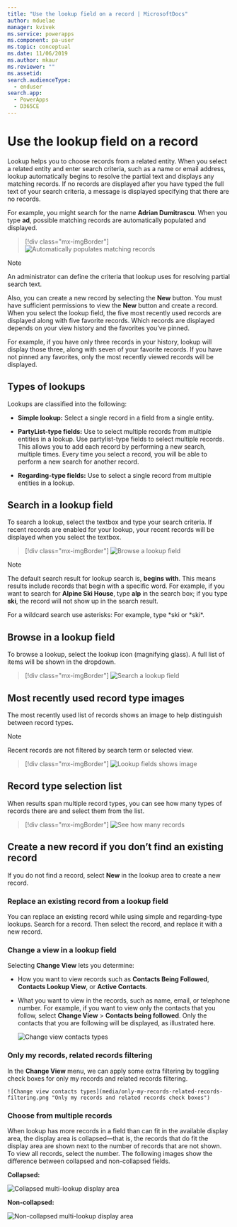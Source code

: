 ```yaml
---
title: "Use the lookup field on a record | MicrosoftDocs"
author: mduelae
manager: kvivek
ms.service: powerapps
ms.component: pa-user
ms.topic: conceptual
ms.date: 11/06/2019
ms.author: mkaur
ms.reviewer: ""
ms.assetid: 
search.audienceType: 
  - enduser
search.app: 
  - PowerApps
  - D365CE
---
```

#  Use the lookup field on a record

Lookup helps you to choose records from a related entity. When you select a related entity and enter search criteria, such as a name or email address, lookup automatically begins to resolve the partial text and displays any matching records. If no records are displayed after you have typed the full text of your search criteria, a message is displayed specifying that there are no records.

For example, you might search for the name **Adrian Dumitrascu**. When you type **ad**, possible matching records are automatically populated and displayed.

  > [!div class="mx-imgBorder"]
  > ![Automatically populates matching records](media/automatically-populate-matching-records.png "Automatically populates matching records")
  
>[!NOTE] 
>An administrator can define the criteria that lookup uses for resolving partial search text.

Also, you can create a new record by selecting the **New** button. You must have sufficient permissions to view the **New** button and create a record. When you select the lookup field, the five most recently used records are displayed along with five favorite records. Which records are displayed depends on your view history and the favorites you’ve pinned. 

For example, if you have only three records in your history, lookup will display those three,
along with seven of your favorite records. If you have not pinned any favorites, only the most recently viewed records will be displayed.

## Types of lookups

Lookups are classified into the following: 

- **Simple lookup:** Select a single record in a field from a single entity. 

- **PartyList-type fields:** Use to select multiple records from multiple entities in a lookup. Use partylist-type fields to select multiple records. This allows you to add each record by performing a new search, multiple times. Every time you select a record, you will be able to perform a new search for another record.
  
- **Regarding-type fields:** Use to select a single record from multiple entities in a lookup. 

## Search in a lookup field 
To search a lookup, select the textbox and type your search criteria. If recent records are enabled for your lookup, your recent records will be displayed when you select the textbox.

  > [!div class="mx-imgBorder"]
  > ![Browse a lookup field](media/MRU.png "Browse a lookup field")  
  
>[!NOTE]   
> The default search result for lookup search is, **begins with**. This means results include records that begin with a specific word. For example, if you want to search for **Alpine Ski House**, type **alp** in the search box; if you type **ski**, the record will not show up in the search result.
>
> For a wildcard search use asterisks: For example, type \*ski or \*ski\*.

## Browse in a lookup field
To browse a lookup, select the lookup icon (magnifying glass). A full list of items will be shown in the dropdown.

  > [!div class="mx-imgBorder"]
  > ![Search a lookup field](media/MRU_1.png "Search a lookup field")  
 
## Most recently used record type images
The most recently used list of records shows an image to help distinguish between record types.

>[!NOTE] 
>Recent records are not filtered by search term or selected view.

  > [!div class="mx-imgBorder"]
  > ![Lookup fields shows image](media/Lookup_03-MRU_Entity_Images_56[1].png "Lookup fields shows image")  
  
## Record type selection list  
When results span multiple record types, you can see how many types of records there are and select them from the list.

  > [!div class="mx-imgBorder"]
  > ![See how many records](media/Lookup_04-MultipleEntityTypes[1].gif "See how many records")  
  
## Create a new record if you don’t find an existing record

If you do not find a record, select **New** in the lookup area to create a new record.


### Replace an existing record from a lookup field

You can replace an existing record while using simple and regarding-type lookups. Search for a record. Then select the record, and replace it with a new record.

### Change a view in a lookup field 

Selecting **Change View** lets you determine:
 - How you want to view records such as **Contacts Being Followed**, **Contacts Lookup View**, or **Active Contacts**.
 - What you want to view in the records, such as name, email, or telephone number. For example, if you want to view only the contacts that you follow, select
    **Change View** \> **Contacts being followed**. Only the contacts that you are following will be displayed, as illustrated here. 

    ![Change view contacts types](media/change-view.png "Change view contacts types")

### Only my records, related records filtering

In the **Change View** menu, we can apply some extra filtering by toggling check boxes for only my records and related records filtering.

 	![Change view contacts types](media/only-my-records-related-records-filtering.png "Only my records and related records check boxes")

### Choose from multiple records

When lookup has more records in a field than can fit in the available display area, the display area is collapsed—that is, the records that do fit the display area are shown next to the number of records that are not shown. To view all records, select the number. The following images show the difference between collapsed and non-collapsed fields.

**Collapsed:**

![Collapsed multi-lookup display area](media/collapsed-multi-lookup-display-area.png "Collapsed multi-lookup display area")


**Non-collapsed:**

![Non-collapsed multi-lookup display area](media/non-collapsed-multi-lookup-display-area.png "Non-collapsed multi-lookup display area")
